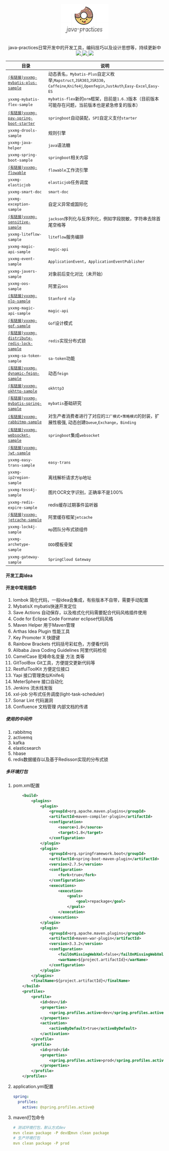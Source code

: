 <p align="center">
    <img src="images/logo.png" width="150">
    <p align="center">
    	java-practices日常开发中的开发工具，编码技巧以及设计思想等，持续更新中
    	<br>
    	<a href="http://www.apache.org/licenses/LICENSE-2.0.html">
      		<img src="http://img.shields.io/:license-apache-blue.svg" >
   		</a>
   		<a href="https://www.oracle.com/technetwork/java/javase/downloads">
      		<img src="https://img.shields.io/badge/JDK-1.8-green.svg" >
   		</a>        	  
    	<a href="https://gitee.com/youxiaxiaomage/java-practices/releases">
       		<img src="https://img.shields.io/badge/1.0.0-brightgreen.svg" >
     	</a>
    </p>    
</p>

| 目录                                                         | 说明                                                         |
| ------------------------------------------------------------ | ------------------------------------------------------------ |
| [`(有链接)yxxmg-mybatis-plus-sample`](./yxxmg-mybatis-plus-sample/readme.md) | 动态表名，`Mybatis-Plus`自定义枚举,`Mapstruct`,`JSR303`,`JSR330`，`Caffeine`,`Knife4j`,`Openfegin`,`JustAuth`,`Easy-Excel`,`Easy-ES` |
| `yxxmg-mybatis-flex-sample`                                  | `mybatis-flex`新的`orm`框架，目前是`1.6.3`版本（目前版本可能存在问题，当前版本也是紧急修复的版本） |
| [`(有链接)yxxmg-pay-spring-boot-starter`](./yxxmg-pay-spring-boot-starter/readme.md) | `springboot`自动装配，`SPI`自定义支付`starter`               |
| `yxxmg-drools-sample`                                        | 规则引擎                                                     |
| `yxxmg-java-helper`                                          | `java`语法糖                                                 |
| `yxxmg-spring-boot-sample`                                   | `springboot`相关内容                                         |
| [`(有链接)yxxmg-flowable`](./yxxmg-flowable/README.md)       | `flowable`工作流引擎                                         |
| `yxxmg-elasticjob`                                           | `elasticjob`任务调度                                         |
| `yxxmg-smart-doc`                                            | `smart-doc`                                                  |
| `yxxmg-exception-sample`                                     | 自定义异常或国际化                                           |
| [`(有链接)yxxmg-sensitive-sample`](./yxxmg-sensitive-sample/readme.md) | `jackson`序列化与反序列化，例如字段脱敏，字符串去除首尾空格等 |
| `yxxmg-liteflow-sample`                                      | `liteflow`服务编排                                           |
| `yxxmg-magic-api-sample`                                     | `magic-api`                                                  |
| `yxxmg-event-sample`                                         | `ApplicationEvent`，`ApplicationEventPublisher`              |
| `yxxmg-javers-sample`                                        | 对象前后变化对比（未开始）                                   |
| `yxxmg-oos-sample`                                           | 阿里云`oos`                                                  |
| [`(有链接)yxxmg-nlp-sample`](./yxxmg-nlp-sample/README.md)   | `Stanford nlp`                                               |
| `yxxmg-magic-api-sample`                                     | `magic-api`                                                  |
| [`(有链接)yxxmg-gof-sample`](./yxxmg-gof-sample/README.md)   | `Gof`设计模式                                                |
| [`(有链接)yxxmg-distribute-redis-lock-sample`](./yxxmg-distribute-redis-lock-sample/readme.md) | `redis`实现分布式锁                                          |
| `yxxmg-sa-token-sample`                                      | `sa-token`功能                                               |
| [`(有链接)yxxmg-dynamic-feign-sample`](./yxxmg-dynamic-feign-sample/readme.md) | 动态`feign`                                                  |
| [`(有链接)yxxmg-okhttp-sample`](./yxxmg-okhttp-sample/README.md) | `okhttp3`                                                    |
| [`(有链接)yxxmg-mybatis-spring-sample`](./yxxmg-mybatis-spring-sample/readme_zh.md) | `mybatis`基础研究                                            |
| [`(有链接)yxxmg-rabbitmq-sample`](./yxxmg-rabbitmq-sample/README.md) | 对生产者消费者进行了对应的`工厂模式+策略模式`的封装，扩展性极强, 动态创建`Queue`,`Exchange`，`Binding` |
| [`(有链接)yxxmg-websocket-sample`](./yxxmg-websocket-sample/README.md) | `springboot`集成`websocket`                                  |
| [`(有链接)yxxmg-jwt-sample`](./yxxmg-jwt-sample/README.md)   |                                                              |
| `yxxmg-easy-trans-sample`                                    | `easy-trans`                                                 |
| `yxxmg-ip2region-sample`                                     | 离线解析请求方ip地址                                         |
| `yxxmg-tess4j-sample`                                        | 图片OCR文字识别，正确率不是100%                              |
| `yxxmg-redis-expire-sample`                                  | redis缓存过期事件监听器                                      |
| [`(有链接)yxxmg-jetcache-sample`](./yxxmg-jetcache-sample/README.md) | 阿里缓存框架`jetcache`                                       |
| `yxxmg-lock4j-sample`                                        | `mp`团队分布式锁组件                                         |
| `yxxmg-archetype-sample`                                     | `DDD`模板骨架                                                |
| `yxxmg-gateway-sample`                                       | `SpringCloud Gateway`                                        |


#### 开发工具Idea

#### 开发中常用插件

1. lombok 简化代码，一般idea会集成，有些版本不自带，需要手动配置
2. MybatisX mybatis快速开发定位
3. Save Actions 自动保存，以及格式化代码需要配合代码风格插件使用
4. Code for Eclipse Code Formater eclipse代码风格
5. Maven Helper 用于Maven管理
6. Arthas Idea Plugin 性能工具
7. Key Promoter X 快捷键
8. Rainbow Brackets 代码括号彩虹色，方便看代码
9. Alibaba Java Coding Guidelines 阿里代码检视
10. CamelCase 驼峰命名变量 方法 类等
11. GitToolBox Git工具，方便提交更新代码等
12. RestfulToolKit 方便定位接口
13. Yapi 接口管理类似Knife4j
14. MeterSphere 接口自动化
15. Jenkins 流水线发版
16. xxl-job 分布式任务调度(light-task-scheduler)
17. Sonar Lint 代码漏洞
18. Confluence 文档管理 内部文档的传递

##### 使用的中间件

1. rabbitmq
2. activemq
3. kafka
4. elasticsearch
5. hbase
6. redis数据缓存以及基于Redisson实现的分布式锁

##### 多环境打包

1. pom.xml配置

   ```xml
       <build>
           <plugins>
               <plugin>
                   <groupId>org.apache.maven.plugins</groupId>
                   <artifactId>maven-compiler-plugin</artifactId>
                   <configuration>
                       <source>1.8</source>
                       <target>1.8</target>
                   </configuration>
               </plugin>
               <plugin>
                   <groupId>org.springframework.boot</groupId>
                   <artifactId>spring-boot-maven-plugin</artifactId>
                   <version>2.7.5</version>
                   <configuration>
                       <fork>true</fork>
                   </configuration>
                   <executions>
                       <execution>
                           <goals>
                               <goal>repackage</goal>
                           </goals>
                       </execution>
                   </executions>
               </plugin>
               <plugin>
                   <groupId>org.apache.maven.plugins</groupId>
                   <artifactId>maven-war-plugin</artifactId>
                   <version>3.3.2</version>
                   <configuration>
                       <failOnMissingWebXml>false</failOnMissingWebXml>
                       <warName>${project.artifactId}</warName>
                   </configuration>
               </plugin>
           </plugins>
           <finalName>${project.artifactId}</finalName>
       </build>
       <profiles>
           <profile>
               <id>dev</id>
               <properties>
                   <spring.profiles.active>dev</spring.profiles.active>
               </properties>
               <activation>
                   <activeByDefault>true</activeByDefault>
               </activation>
           </profile>
           <profile>
               <id>prod</id>
               <properties>
                   <spring.profiles.active>prod</spring.profiles.active>
               </properties>
           </profile>
       </profiles>
   ```

2. application.yml配置

   ```yaml
   spring:
     profiles:
       active: @spring.profiles.active@
   ```

3. maven打包命令

   ```yaml
   # 测试环境打包，默认方式dev
   mvn clean package -P dev或mvn clean package
   # 生产环境打包
   mvn clean package -P prod
   ```

